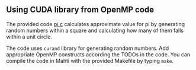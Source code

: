 ## Using CUDA library from OpenMP code

The provided code [pi.c](pi.c) calculates approximate value for
pi by generating random numbers within a square and calculating how
many of them falls within a unit circle.

The code uses `curand` library for generating random numbers. Add appropriate
OpenMP constructs according the TODOs in the code. You can compile the code
in Mahti with the provided Makefile by typing `make`. 
